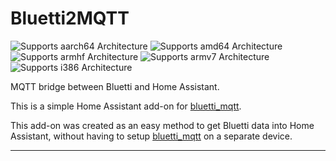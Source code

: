 # Bluetti2MQTT
![Supports aarch64 Architecture][aarch64-shield]
![Supports amd64 Architecture][amd64-shield]
![Supports armhf Architecture][armhf-shield]
![Supports armv7 Architecture][armv7-shield]
![Supports i386 Architecture][i386-shield]

MQTT bridge between Bluetti and Home Assistant.

This is a simple Home Assistant add-on for [bluetti_mqtt](https://github.com/ftrueck/bluetti_mqtt).

This add-on was created as an easy method to get Bluetti data into Home Assistant, without having to setup [bluetti_mqtt](https://github.com/ftrueck/bluetti_mqtt) on a separate device.

___

[aarch64-shield]: https://img.shields.io/badge/aarch64-yes-green.svg
[amd64-shield]: https://img.shields.io/badge/amd64-yes-green.svg
[armhf-shield]: https://img.shields.io/badge/armhf-yes-green.svg
[armv7-shield]: https://img.shields.io/badge/armv7-yes-green.svg
[i386-shield]: https://img.shields.io/badge/i386-yes-green.svg
